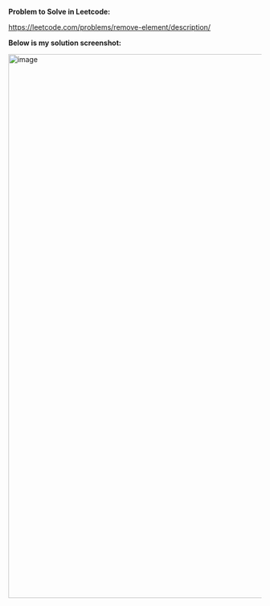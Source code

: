 **Problem to Solve in Leetcode:**

https://leetcode.com/problems/remove-element/description/

**Below is my solution screenshot:**

<img width="1920" height="1080" alt="image" src="https://github.com/user-attachments/assets/5b7984d5-9e9f-4e0c-a974-57f69c41e258" />


